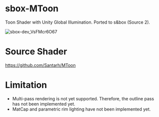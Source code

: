 # sbox-MToon
Toon Shader with Unity Global Illumination. Ported to s&amp;box (Source 2).

![sbox-dev_VsFMcr6O67](https://user-images.githubusercontent.com/5277788/201977946-14832108-164c-4f9b-af71-93f289ce706e.png)

# Source Shader
https://github.com/Santarh/MToon

# Limitation

- Multi-pass rendering is not yet supported. Therefore, the outline pass has not been implemented yet.
- MatCap and parametric rim lighting have not been implemented yet.
